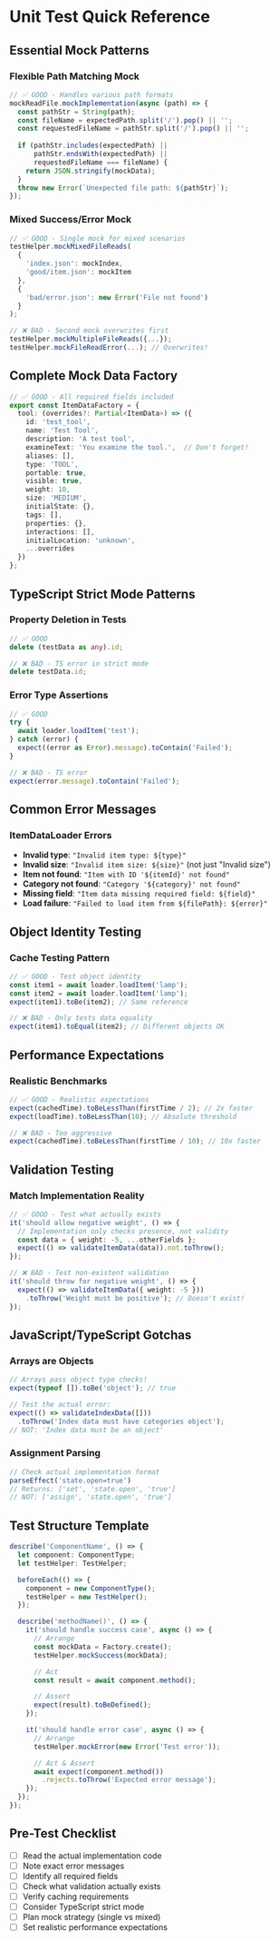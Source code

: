 # Unit Test Quick Reference

## Essential Mock Patterns

### Flexible Path Matching Mock
```typescript
// ✅ GOOD - Handles various path formats
mockReadFile.mockImplementation(async (path) => {
  const pathStr = String(path);
  const fileName = expectedPath.split('/').pop() || '';
  const requestedFileName = pathStr.split('/').pop() || '';
  
  if (pathStr.includes(expectedPath) || 
      pathStr.endsWith(expectedPath) || 
      requestedFileName === fileName) {
    return JSON.stringify(mockData);
  }
  throw new Error(`Unexpected file path: ${pathStr}`);
});
```

### Mixed Success/Error Mock
```typescript
// ✅ GOOD - Single mock for mixed scenarios
testHelper.mockMixedFileReads(
  {
    'index.json': mockIndex,
    'good/item.json': mockItem
  },
  {
    'bad/error.json': new Error('File not found')
  }
);

// ❌ BAD - Second mock overwrites first
testHelper.mockMultipleFileReads({...});
testHelper.mockFileReadError(...); // Overwrites!
```

## Complete Mock Data Factory

```typescript
// ✅ GOOD - All required fields included
export const ItemDataFactory = {
  tool: (overrides?: Partial<ItemData>) => ({
    id: 'test_tool',
    name: 'Test Tool',
    description: 'A test tool',
    examineText: 'You examine the tool.',  // Don't forget!
    aliases: [],
    type: 'TOOL',
    portable: true,
    visible: true,
    weight: 10,
    size: 'MEDIUM',
    initialState: {},
    tags: [],
    properties: {},
    interactions: [],
    initialLocation: 'unknown',
    ...overrides
  })
};
```

## TypeScript Strict Mode Patterns

### Property Deletion in Tests
```typescript
// ✅ GOOD
delete (testData as any).id;

// ❌ BAD - TS error in strict mode
delete testData.id;
```

### Error Type Assertions
```typescript
// ✅ GOOD
try {
  await loader.loadItem('test');
} catch (error) {
  expect((error as Error).message).toContain('Failed');
}

// ❌ BAD - TS error
expect(error.message).toContain('Failed');
```

## Common Error Messages

### ItemDataLoader Errors
- **Invalid type**: `"Invalid item type: ${type}"`
- **Invalid size**: `"Invalid item size: ${size}"` (not just "Invalid size")
- **Item not found**: `"Item with ID '${itemId}' not found"`
- **Category not found**: `"Category '${category}' not found"`
- **Missing field**: `"Item data missing required field: ${field}"`
- **Load failure**: `"Failed to load item from ${filePath}: ${error}"`

## Object Identity Testing

### Cache Testing Pattern
```typescript
// ✅ GOOD - Test object identity
const item1 = await loader.loadItem('lamp');
const item2 = await loader.loadItem('lamp');
expect(item1).toBe(item2); // Same reference

// ❌ BAD - Only tests data equality
expect(item1).toEqual(item2); // Different objects OK
```

## Performance Expectations

### Realistic Benchmarks
```typescript
// ✅ GOOD - Realistic expectations
expect(cachedTime).toBeLessThan(firstTime / 2); // 2x faster
expect(loadTime).toBeLessThan(10); // Absolute threshold

// ❌ BAD - Too aggressive
expect(cachedTime).toBeLessThan(firstTime / 10); // 10x faster
```

## Validation Testing

### Match Implementation Reality
```typescript
// ✅ GOOD - Test what actually exists
it('should allow negative weight', () => {
  // Implementation only checks presence, not validity
  const data = { weight: -5, ...otherFields };
  expect(() => validateItemData(data)).not.toThrow();
});

// ❌ BAD - Test non-existent validation
it('should throw for negative weight', () => {
  expect(() => validateItemData({ weight: -5 }))
    .toThrow('Weight must be positive'); // Doesn't exist!
});
```

## JavaScript/TypeScript Gotchas

### Arrays are Objects
```typescript
// Arrays pass object type checks!
expect(typeof []).toBe('object'); // true

// Test the actual error:
expect(() => validateIndexData([]))
  .toThrow('Index data must have categories object');
// NOT: 'Index data must be an object'
```

### Assignment Parsing
```typescript
// Check actual implementation format
parseEffect('state.open=true')
// Returns: ['set', 'state.open', 'true']
// NOT: ['assign', 'state.open', 'true']
```

## Test Structure Template

```typescript
describe('ComponentName', () => {
  let component: ComponentType;
  let testHelper: TestHelper;

  beforeEach(() => {
    component = new ComponentType();
    testHelper = new TestHelper();
  });

  describe('methodName()', () => {
    it('should handle success case', async () => {
      // Arrange
      const mockData = Factory.create();
      testHelper.mockSuccess(mockData);

      // Act
      const result = await component.method();

      // Assert
      expect(result).toBeDefined();
    });

    it('should handle error case', async () => {
      // Arrange
      testHelper.mockError(new Error('Test error'));

      // Act & Assert
      await expect(component.method())
        .rejects.toThrow('Expected error message');
    });
  });
});
```

## Pre-Test Checklist

- [ ] Read the actual implementation code
- [ ] Note exact error messages
- [ ] Identify all required fields
- [ ] Check what validation actually exists
- [ ] Verify caching requirements
- [ ] Consider TypeScript strict mode
- [ ] Plan mock strategy (single vs mixed)
- [ ] Set realistic performance expectations